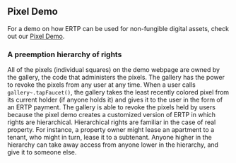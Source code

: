 ## Pixel Demo

For a demo on how ERTP can be used for non-fungible digital assets, check out our [Pixel Demo](/documentation/getting-started/pixel-demo.html#installation).

### A preemption hierarchy of rights

All of the pixels (individual squares) on the demo webpage are owned by the
gallery, the code that administers the pixels. The gallery has the power to revoke
the pixels from any user at any time. When a user calls `gallery~.tapFaucet()`,
the gallery takes the least recently colored pixel from its current holder (if
anyone holds it) and gives it to the user in the form of an ERTP payment. The
gallery is able to revoke the pixels held by users because the pixel demo creates
a customized version of ERTP in which rights are hierarchical. Hierarchical rights
are familiar in the case of real property. For instance, a property owner might
lease an apartment to a tenant, who might in turn, lease it to a subtenant. Anyone
higher in the hierarchy can take away access from anyone lower in the hierarchy,
and give it to someone else.
